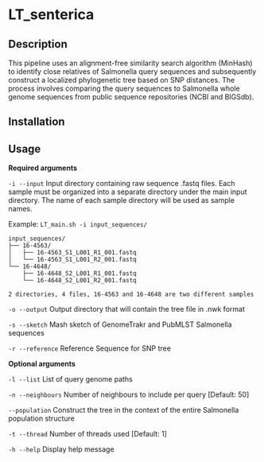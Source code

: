 # LT_senterica

## Description
This pipeline uses an alignment-free similarity search algorithm (MinHash) to identify close relatives of Salmonella query sequences and subsequently construct a localized phylogenetic tree based on SNP distances. The process involves comparing the query sequences to Salmonella whole genome sequences from public sequence repositories (NCBI and BIGSdb).

## Installation

## Usage

__Required arguments__

```-i --input``` Input directory containing raw sequence .fastq files. Each sample must be organized into a separate directory under the main input directory. The name of each sample directory will be used as sample names.

Example: ```LT_main.sh -i input_sequences/```

```
input_sequences/
├── 16-4563/
│   ├── 16-4563_S1_L001_R1_001.fastq
│   └── 16-4563_S1_L001_R2_001.fastq
└── 16-4648/
    ├── 16-4648_S2_L001_R1_001.fastq
    └── 16-4648_S2_L001_R2_001.fastq

2 directories, 4 files, 16-4563 and 16-4648 are two different samples
```

```-o --output```       Output directory that will contain the tree file in .nwk format

```-s --sketch```       Mash sketch of GenomeTrakr and PubMLST Salmonella sequences

```-r --reference```    Reference Sequence for SNP tree

__Optional arguments__

```-l --list```         List of query genome paths

```-n --neighbours```   Number of neighbours to include per query [Default: 50]

```--population```      Construct the tree in the context of the entire Salmonella population structure

```-t --thread```       Number of threads used [Default: 1]

```-h --help```         Display help message